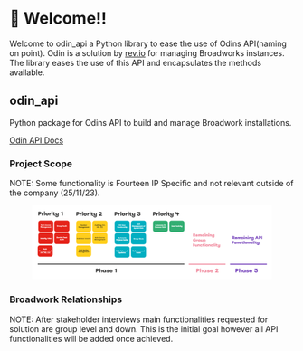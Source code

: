 # 👋 Welcome!!

Welcome to odin\_api a Python library to ease the use of Odins API(naming on point). Odin is a solution by [rev.io](https://rev.io/) for managing Broadworks instances. The library eases the use of this API and encapsulates the methods available.&#x20;

## odin\_api

Python package for Odins API to build and manage Broadwork installations.

[Odin API Docs](https://doc.odinapi.net/)

### Project Scope

NOTE: Some functionality is Fourteen IP Specific and not relevant outside of the company (25/11/23).

<figure><img src=".gitbook/assets/image (3).png" alt=""><figcaption></figcaption></figure>

### Broadwork Relationships

NOTE: After stakeholder interviews main functionalities requested for solution are group level and down. This is the initial goal however all API functionalities will be added once achieved.&#x20;

